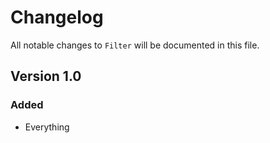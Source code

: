 # Changelog

All notable changes to `Filter` will be documented in this file.

## Version 1.0

### Added
- Everything

